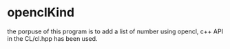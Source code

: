 # openclKind
 the porpuse of this program is to add a list of number using opencl, c++ API in the CL/cl.hpp has been used.
